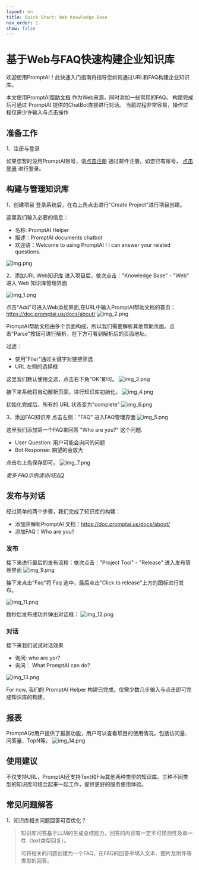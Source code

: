 ```yaml
---
layout: en
title: Quick Start: Web Knowledge Base
nav_order: 1
show: false
---
```

# 基于Web与FAQ快速构建企业知识库
欢迎使用PromptAI！此快速入门指南将指导您如何通过URL和FAQ构建企业知识库。

本文使用PromptAI[帮助文档](https://doc.promptai.us/docs/about/) 作为Web来源，同时添加一些常用的FAQ。
构建完成后可通过 PromptAI 提供的ChatBot直接进行对话。 当前过程非常容易，操作过程仅需少许输入与点击操作

## 准备工作
1、注册与登录

如果您暂时没用PromptAI账号，请[点击注册](https://app.promptai.us/register) 通过邮件注册。如您已有账号， [点击登录](https://app.promptai.us/login) 进行登录。

  
## 构建与管理知识库
1、创建项目
登录系统后，在右上角点击进行"Create Project"进行项目创建。

这里我们输入必要的信息：
- 名称: PromptAI Helper
- 描述：PromptAI documents chatbot
- 欢迎语：Welcome to using PromptAI ! I can answer your related questions.

![img.png](img.png)

2、添加URL Web知识库
进入项目后，依次点击："Knowledge Base" - "Web" 进入 Web 知识库管理界面

![img_1.png](img_1.png)

点击"Add"可进入Web添加界面,在URL中输入PromptAI帮助文档的首页：https://doc.promptai.us/docs/about/
![img_2.png](img_2.png)

PromptAI帮助文档由多个页面构成，所以我们需要解析其他帮助页面。点击"Parse"按钮可进行解析，在下方可看到解析后的页面地址。

过滤：
- 使用"Filer"通过关键字对链接筛选
- URL 左侧的选择框


这里我们默认使用全选，点击右下角"OK"即可。
![img_3.png](img_3.png)

接下来系统将自动解析页面，进行知识库初始化。
![img_4.png](img_4.png)


初始化完成后，所有的 URL 状态变为"complete"
![img_6.png](img_6.png)

3、添加FAQ知识库
点击左侧："FAQ" 进入FAQ管理界面
![img_5.png](img_5.png)

这里我们添加第一个FAQ来回答 "Who are you?" 这个问题.

- User Question: 用户可能会询问的问题
- Bot  Response: 期望的会放大

点击右上角保存即可。
![img_7.png](img_7.png)

*更多 FAQ示例请访问[FAQ](/docs/tutorial/faq/)*

## 发布与对话
经过简单的两个步骤，我们完成了知识库的构建：
- 添加并解析PromptAI 文档：https://doc.promptai.us/docs/about/
- 添加FAQ：Who are you?

### 发布
接下来进行最后的发布流程：依次点击："Project Tool" - "Release" 进入发布管理界面
![img_9.png](img_9.png)

接下来点击"Faq"将 Faq 选中，最后点击"Click to release"上方的图标进行发布。

![img_11.png](img_11.png)

数秒后发布成功并弹出对话框：
![img_12.png](img_12.png)

### 对话

接下来我们试试对话效果
- 询问: who are yor?
- 询问： What PromptAI can do?

![img_13.png](img_13.png)

For now, 我们的 PromptAI Helper 构建已完成。仅需少数几步输入与点击即可完成知识库的构建。
## 报表

PromptAI对用户提供了报表功能，用户可以查看项目的使用情况，包括访问量、问答量、TopN等。
![img_14.png](img_14.png)


## 使用建议
不仅支持URL，PromptAI还支持Text和File其他两种类型的知识库。三种不同类型的知识库可结合起来一起工作，提供更好的服务使用体验。

## 常见问题解答

1、知识库相关问题回答可否优化？
> 知识库问答基于LLM的生成总结能力，回答的内容有一定不可预测性及单一性（text类型回复）。
> 
> 可将相关的问题创建为一个FAQ，在FAQ的回答中填入文本、图片及附件等类型的回答。
